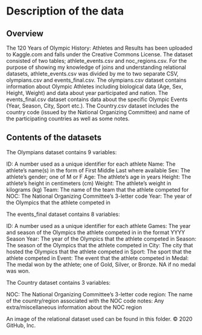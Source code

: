 # Description of the data

## Overview
The 120 Years of Olympic History: Athletes and Results has been uploaded to Kaggle.com and falls under the Creative Commons License. The dataset consisted of two tables; athlete_events.csv and noc_regions.csv. For the purpose of showing my knowledge of joins and understanding relational datasets, athlete_events.csv was divided by me to two separate CSV, olympians.csv and events_final.csv. The olympians.csv dataset contains information about Olympic Athletes including biological data (Age, Sex, Height, Weight) and data about year participated and nation. The events_final.csv dataset contains data about the specific Olympic Events (Year, Season, City, Sport etc.). The Country.csv dataset includes the country code (issued by the National Organizing Committee) and name of the participating countries as well as some notes.

## Contents of the datasets
The Olympians dataset contains 9 variables:

ID: A number used as a unique identifier for each athlete
Name: The athlete’s name(s) in the form of First Middle Last where available
Sex: The athlete’s gender; one of M or F
Age: The athlete’s age in years
Height: The athlete’s height in centimeters (cm)
Weight: The athlete’s weight in kilograms (kg)
Team: The name of the team that the athlete competed for
NOC: The National Organizing Committee’s 3-letter code
Year: The year of the Olympics that the athlete competed in

The events_final dataset contains 8 variables:

ID: A number used as a unique identifier for each athlete
Games: The year and season of the Olympics the athlete competed in in the format YYYY Season
Year: The year of the Olympics that the athlete competed in
Season: The season of the Olympics that the athlete competed in
City: The city that hosted the Olympics that the athlete competed in
Sport: The sport that the athlete competed in
Event: The event that the athlete competed in
Medal: The medal won by the athlete; one of Gold, Silver, or Bronze. NA if no medal was won.

The Country dataset contains 3 variables:

NOC: The National Organizing Committee’s 3-letter code
region: The name of the country/region associated with the NOC code
notes: Any extra/miscellaneous information about the NOC region


An image of the relational dataset used can be found in this folder.
© 2020 GitHub, Inc.
